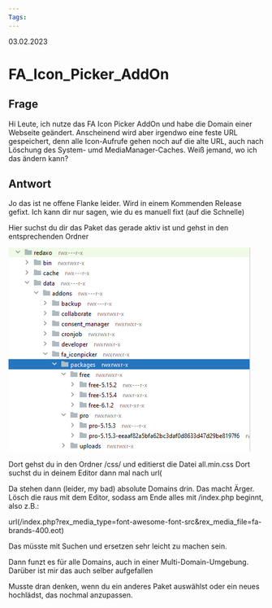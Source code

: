 ```yaml
--- 
Tags: 
--- 
```

03.02.2023

# FA_Icon_Picker_AddOn

## Frage
Hi Leute, ich nutze das FA Icon Picker AddOn und habe die Domain einer Webseite geändert. Anscheinend wird aber irgendwo eine feste URL gespeichert, denn alle Icon-Aufrufe gehen noch auf die alte URL, auch nach Löschung des System- umd MediaManager-Caches. Weiß jemand, wo ich das ändern kann?

## Antwort
Jo das ist ne offene Flanke leider. Wird in einem Kommenden Release gefixt. Ich kann dir nur sagen, wie du es manuell fixt (auf die Schnelle)

Hier suchst du dir das Paket das gerade aktiv ist und gehst in den entsprechenden Ordner

![Alt text](bilder/FA_Icon_Picker_AddOn_20230203.png?version%3D1675615973166)

Dort gehst du in den Ordner /css/ und editierst die Datei all.min.css
Dort suchst du in deinem Editor dann mal nach url(

Da stehen dann (leider, my bad) absolute Domains drin. Das macht Ärger. Lösch die raus mit dem Editor, sodass am Ende alles mit /index.php beginnt, also z.B.:

url(/index.php?rex_media_type=font-awesome-font-src&rex_media_file=fa-brands-400.eot)

Das müsste mit Suchen und ersetzen sehr leicht zu machen sein.

Dann funzt es für alle Domains, auch in einer Multi-Domain-Umgebung. Darüber ist mir das auch selber aufgefallen

Musste dran denken, wenn du ein anderes Paket auswählst oder ein neues hochlädst, das nochmal anzupassen.

